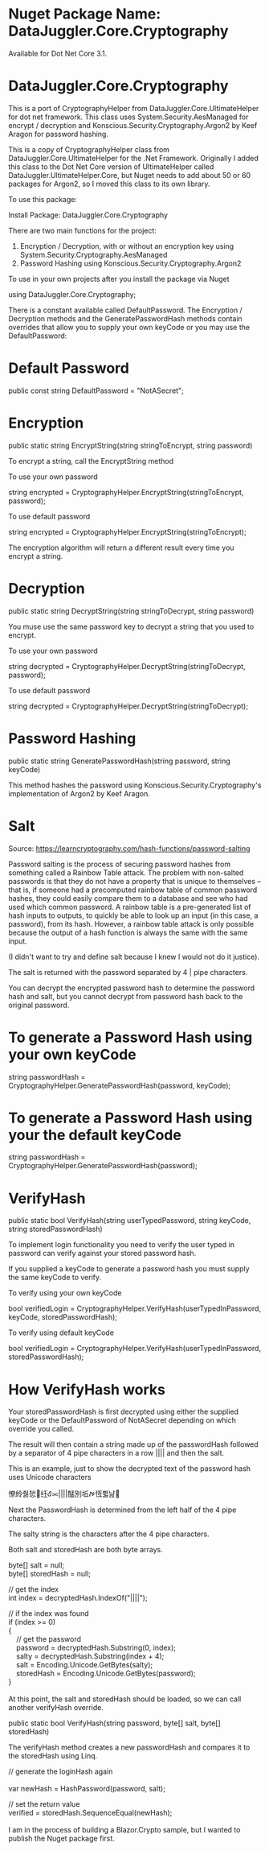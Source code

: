# Nuget Package Name: DataJuggler.Core.Cryptography

Available for Dot Net Core 3.1.

# DataJuggler.Core.Cryptography
This is a port of CryptographyHelper from DataJuggler.Core.UltimateHelper for dot net framework. This class uses System.Security.AesManaged for encrypt / decryption and Konscious.Security.Cryptography.Argon2 by Keef Aragon for password hashing.  

This is a copy of CryptographyHelper class from DataJuggler.Core.UltimateHelper for
the .Net Framework. Originally I added this class to the Dot Net Core version
of UltimateHelper called DataJuggler.UltimateHelper.Core, but Nuget needs to add about
50 or 60 packages for Argon2, so I moved this class to its own library.

To use this package: 

Install Package: DataJuggler.Core.Cryptography

There are two main functions for the project:
1. Encryption / Decryption, with or without an encryption key using System.Security.Cryptography.AesManaged
2. Password Hashing using Konscious.Security.Cryptography.Argon2

To use in your own projects after you install the package via Nuget

using DataJuggler.Core.Cryptography;

There is a constant available called DefaultPassword. The Encryption / Decryption methods and the GeneratePasswordHash
methods contain overrides that allow you to supply your own keyCode or you may use the DefaultPassword:

# Default Password

public const string DefaultPassword = "NotASecret";

# Encryption

public static string EncryptString(string stringToEncrypt, string password)

To encrypt a string, call the EncryptString method

To use your own password

string encrypted = CryptographyHelper.EncryptString(stringToEncrypt, password);

To use default password

string encrypted = CryptographyHelper.EncryptString(stringToEncrypt);

The encryption algorithm will return a different result every time you encrypt a string. 

# Decryption

public static string DecryptString(string stringToDecrypt, string password)

You muse use the same password key to decrypt a string that you used to encrypt.

To use your own password

string decrypted = CryptographyHelper.DecryptString(stringToDecrypt, password);

To use default password

string decrypted = CryptographyHelper.DecryptString(stringToDecrypt);

# Password Hashing

public static string GeneratePasswordHash(string password, string keyCode)

This method hashes the password using Konscious.Security.Cryptography's implementation of Argon2 by Keef Aragon.

# Salt

Source: https://learncryptography.com/hash-functions/password-salting

Password salting is the process of securing password hashes from something called a Rainbow Table attack. The problem with non-salted passwords is that they do not have a property that is unique to themselves – that is, if someone had a precomputed rainbow table of common password hashes, they could easily compare them to a database and see who had used which common password. A rainbow table is a pre-generated list of hash inputs to outputs, to quickly be able to look up an input (in this case, a password), from its hash. However, a rainbow table attack is only possible because the output of a hash function is always the same with the same input.

(I didn't want to try and define salt because I knew I would not do it justice).




The salt is returned with the password separated by 4 | pipe characters.

You can decrypt the encrypted password hash to determine the password hash and salt, but you
cannot decrypt from password hash back to the original password.

# To generate a Password Hash using your own keyCode

string passwordHash = CryptographyHelper.GeneratePasswordHash(password, keyCode);

# To generate a Password Hash using your the default keyCode

string passwordHash = CryptographyHelper.GeneratePasswordHash(password);

# VerifyHash

public static bool VerifyHash(string userTypedPassword, string keyCode, string storedPasswordHash)

To implement login functionality you need to verify the user typed in password can verify against your stored password hash.

If you supplied a keyCode to generate a password hash you must supply the same keyCode to verify.

To verify using your own keyCode

bool verifiedLogin = CryptographyHelper.VerifyHash(userTypedInPassword, keyCode, storedPasswordHash);

To verify using default keyCode

bool verifiedLogin = CryptographyHelper.VerifyHash(userTypedInPassword, storedPasswordHash);

# How VerifyHash works

Your storedPasswordHash is first decrypted using either the supplied keyCode or the DefaultPassword of NotASecret depending on which override you called.

The result will then contain a string made up of the passwordHash followed by a separator of 4 pipe characters in a row |||| and then the salt.

This is an example, just to show the decrypted text of the password hash uses Unicode characters

憭紷줧悐纴Ꮄ⫘||||䣿別坵ࠀ恆쁿냞 

Next the PasswordHash is determined from the left half of the 4 pipe characters.

The salty string is the characters after the 4 pipe characters.

Both salt and storedHash are both byte arrays.

byte[] salt = null;<br/>
byte[] storedHash = null;

// get the index<br/>
int index = decryptedHash.IndexOf("||||");

// if the index was found<br/>
if (index >= 0)<br/>
{<br/>
    &nbsp;&nbsp;&nbsp;&nbsp;// get the password<br/>
    &nbsp;&nbsp;&nbsp;&nbsp;password = decryptedHash.Substring(0, index);<br/>
    &nbsp;&nbsp;&nbsp;&nbsp;salty = decryptedHash.Substring(index + 4);<br/>
    &nbsp;&nbsp;&nbsp;&nbsp;salt = Encoding.Unicode.GetBytes(salty);<br/>
    &nbsp;&nbsp;&nbsp;&nbsp;storedHash = Encoding.Unicode.GetBytes(password);<br/>
}<br/>
<br/>
At this point, the salt and storedHash should be loaded, so we can call another verifyHash override.

public static bool VerifyHash(string password, byte[] salt, byte[] storedHash)

The verifyHash method creates a new passwordHash and compares it to the storedHash using Linq.

// generate the loginHash again<br/><br/>
var newHash = HashPassword(password,  salt);<br/>

// set the return value<br/>
verified = storedHash.SequenceEqual(newHash);<br/>
<br/>
I am in the process of building a Blazor.Crypto sample, but I wanted to publish the Nuget package first.


